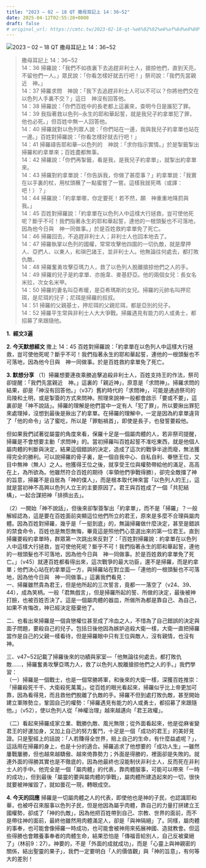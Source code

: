 ```yaml
---
title: "2023 – 02 – 18 QT 撒母耳記上 14：36~52"
date: 2025-04-12T02:55:28+0800
draft: false
# original_url: https://cmtc.tw/2023-02-18-qt-%e6%92%92%e6%af%8d%e8%80%b3%e8%a8%98%e4%b8%8a-14%ef%bc%9a3652
---
```


![2023 – 02 – 18 QT 撒母耳記上 14：36\~52](/images/qt.jpg  "2023 – 02 – 18 QT 撒母耳記上 14：36\~52")

> 撒母耳記上 14：36\~52  
> 14：36 掃羅說：「我們不如夜裏下去追趕非利士人，搶掠他們，直到天亮，不留他們一人。」眾民說：「你看怎樣好就去行吧！」祭司說：「我們先當親近　神。」  
> 14：37 掃羅求問　神說：「我下去追趕非利士人可以不可以？你將他們交在以色列人手裏不交？」這日　神沒有回答他。  
> 14：38 掃羅說：「你們百姓中的長老都上這裏來，查明今日是誰犯了罪。  
> 14：39 我指著救以色列─永生的耶和華起誓，就是我兒子約拿單犯了罪，他也必死。」但百姓中無一人回答他。  
> 14：40 掃羅就對以色列眾人說：「你們站在一邊，我與我兒子約拿單也站在一邊。」百姓對掃羅說：「你看怎樣好就去行吧！」  
> 14：41 掃羅禱告耶和華─以色列的　神說：「求你指示實情。」於是掣籤掣出掃羅和約拿單來；百姓盡都無事。  
> 14：42 掃羅說：「你們再掣籤，看是我，是我兒子約拿單」，就掣出約拿單來。  
> 14：43 掃羅對約拿單說：「你告訴我，你做了甚麼事？」約拿單說：「我實在以手裏的杖，用杖頭蘸了一點蜜嘗了一嘗。這樣我就死嗎（或譯：吧！）？」  
> 14：44 掃羅說：「約拿單哪，你定要死！若不然，願　神重重地降罰與我。」  
> 14：45 百姓對掃羅說：「約拿單在以色列人中這樣大行拯救，豈可使他死呢？斷乎不可！我們指著永生的耶和華起誓，連他的一根頭髮也不可落地，因為他今日與　神一同做事。」於是百姓救約拿單免了死亡。  
> 14：46 掃羅回去，不追趕非利士人；非利士人也回本地去了。  
> 14：47 掃羅執掌以色列的國權，常常攻擊他四圍的一切仇敵，就是摩押人、亞捫人、以東人，和瑣巴諸王，並非利士人。他無論往何處去，都打敗仇敵。  
> 14：48 掃羅奮勇攻擊亞瑪力人，救了以色列人脫離搶掠他們之人的手。  
> 14：49 掃羅的兒子是約拿單、亦施韋、麥基舒亞。他的兩個女兒：長女名米拉，次女名米甲。  
> 14：50 掃羅的妻名叫亞希暖，是亞希瑪斯的女兒。掃羅的元帥名叫押尼珥，是尼珥的兒子；尼珥是掃羅的叔叔。  
> 14：51 掃羅的父親基士，押尼珥的父親尼珥，都是亞別的兒子。  
> 14：52 掃羅平生常與非利士人大大爭戰。掃羅遇見有能力的人或勇士，都招募了來跟隨他。

**1.  經文3遍**

**2. 今天默想經文**
撒上 14：45 百姓對掃羅說：「約拿單在以色列人中這樣大行拯救，豈可使他死呢？斷乎不可！我們指著永生的耶和華起誓，連他的一根頭髮也不可落地，因為他今日與　神一同做事。於是百姓救約拿單免了死亡。

**3. 默想分享**
（1）掃羅想要連夜乘勝追擊追殺非利士人，百姓支持王的作法，祭司卻提醒：「我們先當親近　神。」這裏的「親近神」，原意是「求問神」。掃羅求問的結果，卻是「神沒有回答他。」（v37）舊約時代的「求問神」，可能是通過祭司的烏陵和土明，或是掣簽的方式來問神。照理來說神一般都會啟示「要或不要」，這裏卻是「神不說話」。掃羅的理解是他們當中一定有人「犯了罪」，所以要揪出罪犯來處理掉，沒想到最後是揪出了約拿單。在掃羅的理解中，一定是因為約拿單違背了「他的命令」沾了蜜吃，所以是「罪魁禍首」，即使是長子，也發誓要殺他。

但如果我們試著從屬靈的角度來看，保羅十足是一個屬肉體的人，若非祭司提醒，掃羅是不會想要主動「求問神」的。當初掃羅叫百姓起誓不准吃東西，就是他個人屬肉體的判斷與決定，結果這個錯誤的決定，造成了這次的戰爭半途而廢，無法獲得完全的勝利。可以說掃羅的骨子裏，是一個自我中心、自私自利、眷戀王位，又目中無神（無人）之人。他獲得王位之後，就享受王位與權勢帶給他的滿足，高高在上，為所欲為。他雖然符合百姓的期待（率領他們爭戰得勝），卻完全敵擋了神的旨意，掃羅不是自居為「神的僕人」，而是根本取代神來當「以色列人的王」，這就是當初神不高興以色列人立王的主要原因了。君王與百姓成了一個「共犯結構」，一起合謀把神「排擠出去」。

（2）一開始「神不說話」，但後來卻掣簽掣出「約拿單」，而不是「掃羅」？一般解經認為，這是要在百姓面前突顯這位他們所立的君王，原來是多麼不合理與屬肉體。因為百姓對掃羅，幾乎是「一挺到底」的，無論掃羅做什麼決定，甚至是錯誤的禁食命令，百姓也是無怨無悔，畢竟這是照他們心意選出來的第一位君王。直到掃羅要殺約拿單時，群眾第一次跳出來反對了：「百姓對掃羅說：約拿單在以色列人中這樣大行拯救，豈可使他死呢？斷乎不可！我們指著永生的耶和華起誓，連他的一根頭髮也不可落地，因為他今日與　神一同做事。於是百姓救約拿單免了死亡。」（v45）就連百姓都看得出來，這次戰爭的最大功臣，還不是掃羅，而是約拿單；他們決心站在約拿單這一方，與掃羅站在對立面—「連他的一根頭髮也不可落地，因為他今日與　神一同做事。」這裏我們看見：  
一、掃羅雖然貴為君王，但是他所起的三次誓言，竟都一一落空了（v24、39、44），成為笑柄。一般「君無戲言」，但是掃羅所起的誓、所做的決定，最後被神打臉，也被百姓否決了。這是一個屬肉體的器皿，所做所為都是靠自己、為自己，如果不肯悔改，神已經決定廢棄他了。

二、也看出來掃羅是一個貪戀權位甚至成了冷血之人，不惜為了自己錯誤的決定與面子問題，要殺自己的兒子。包括日後他因為嫉妒追殺大衛一樣，大衛一直把掃羅當作是自己的父親一樣看待，但是掃羅眼中只有王位與敵人，沒有親情，也沒有神。

三、v47\~52記載了掃羅後來的功績與家室—「他無論往何處去，都打敗仇敵……，掃羅奮勇攻擊亞瑪力人，救了以色列人脫離搶掠他們之人的手。」我們學習：  
（一）掃羅是一個戰士，也是一個常勝將軍，和後來的大衛一樣，深獲百姓推崇：「掃羅殺死千千、大衛殺死萬萬」。從百姓的眼光看起來，掃羅似乎比上帝更加可靠，因為看得見，而且救他們脫離了仇敵的手。掃羅不但到處打敗仇敵，甚至開始建立軍隊勢立，鞏固自己的權勢：「掃羅遇見有能力的人或勇士，都招募了來跟隨他。」（v52），使以色列人從「神權治理」越來越邁向「君王政權」。

（二）看起來掃羅成家立業、戰勝仇敵、風光無限；從外面看起來，他是從麻雀變君王的好運加身，又加上自己的努力奮鬥，十足是一個「成功的君王」的美好見證。只是聖經上的話說：「人若賺得全世界，賠上自己的生命，有什麼益處呢？」，這話用在掃羅的身上，也是十分的適合。掃羅追求了他想要的「成功人生」—雖然屢戰屢勝，但也越來越驕傲、越來倚靠勢力；外面是得勝的，裡面卻是失敗的。就連外面的得勝其實也是不徹底的，因為他最終也沒能制伏非利士人，反而死在非利士人的手中。他完全是一個「屬肉體」的代表，靠肉體服事，可能可以帶來「一時的成功」，但到最後「屬靈的要與屬肉體的爭戰」，屬肉體所建造起來的一切，很快就要被神摧毀了，就如曇花一現，轉眼成空。

**4. 今天的回應**
掃羅是一切屬肉體之人的代表，即使他也是神的子民，也認識耶和華，也被呼召來服事以色列子民，但是他因為屬乎肉體，靠自己的力量打拼建立王國權勢，卻成了「神的仇敵」，因為他把百姓帶到自己、宗教、世界的面前，而不是帶往神的面前，最終他雖然用肉體滿足人，卻是「與神隔絕」了。同樣，屬肉體的事奉，也可能會像掃羅一時成功，也可能會被神用來拓展神國、造就教會。但這些得勝也會餵養事奉者的肉體生命，結果恐怕是「傳福音給別人，自己反被棄絕了」（林前9：27）。神要的，不是「外面的成就成功」，而是「心靈上與神親密的關係，結出聖靈的果子」，我們一定要明白「人的價值觀」與「神的旨意」，有何等大的差別！
